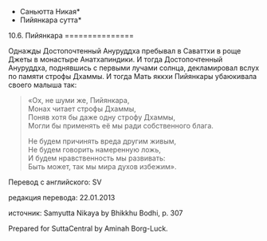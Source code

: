 * Саньютта Никая*
* Пийянкара сутта*

10\.6\. Пийянкара
\=\=\=\=\=\=\=\=\=\=\=\=\=\=\=

Однажды Достопочтенный Ануруддха пребывал в Саваттхи в роще Джеты в монастыре Анатхапиндики\. И тогда Достопочтенный Ануруддха, поднявшись с первыми лучами солнца, декламировал вслух по памяти строфы Дхаммы\. И тогда Мать яккхи Пийянкары убаюкивала своего малыша так:

> «Ох, не шуми же, Пийянкара,  
> Монах читает строфы Дхаммы,  
> Поняв хотя бы даже одну строфу Дхаммы,  
> Могли бы применять её мы ради собственного блага\.  
>   
> Не будем причинять вреда другим живым,  
> Не будем говорить намеренную ложь,  
> И будем нравственность мы развивать:  
> Быть может, так мы мира духов избежим»\.

Перевод с английского: SV

редакция перевода: 22\.01\.2013

источник: Samyutta Nikaya by Bhikkhu Bodhi, p\. 307

Prepared for SuttaCentral by Aminah Borg\-Luck\.